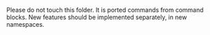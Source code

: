Please do not touch this folder. It is ported commands from command blocks. New features should be implemented separately, in new namespaces.
